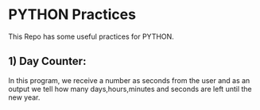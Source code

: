 # PYTHON Practices
This Repo has some useful practices for PYTHON.
## 1) Day Counter:
In this program, we receive a number as seconds from the user and as an output we tell how many days,hours,minutes and seconds are left until the new year. 
